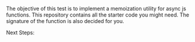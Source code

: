 The objective of this test is to implement a memoization utility for async js functions. This repository contains all the starter code you might need. The signature of the function is also decided for you.


Next Steps:

